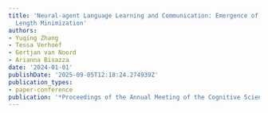 ```yaml
---
title: 'Neural-agent Language Learning and Communication: Emergence of Dependency
  Length Minimization'
authors:
- Yuqing Zhang
- Tessa Verhoef
- Gertjan van Noord
- Arianna Bisazza
date: '2024-01-01'
publishDate: '2025-09-05T12:18:24.274939Z'
publication_types:
- paper-conference
publication: '*Proceedings of the Annual Meeting of the Cognitive Science Society*'
---
```

